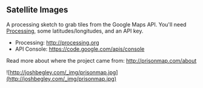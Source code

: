 Satellite Images
--
A processing sketch to grab tiles from the Google Maps API. You'll need [Processing](http://processing.org/download), some latitudes/longitudes, and an API key.

* Processing: <http://processing.org>
* API Console: <https://code.google.com/apis/console>

Read more about where the project came from: http://prisonmap.com/about

![http://joshbegley.com/_img/prisonmap.jpg](http://joshbegley.com/_img/prisonmap.jpg)
